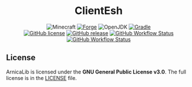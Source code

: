 <h1 align="center">ClientEsh</h1>

<div align="center">

![Minecraft](https://img.shields.io/static/v1?label=Minecraft&message=1.18.2&color=00aa00&style=flat-square)
[![Forge](https://img.shields.io/static/v1?label=Forge&message=40.1.0&color=e04e14&logo=Conda-Forge&style=flat-square)](http://files.minecraftforge.net/net/minecraftforge/forge/index_1.18.2.html)
![OpenJDK](https://img.shields.io/static/v1?label=OpenJDK&message=17&color=brightgreen&logo=java&style=flat-square)
[![Gradle](https://img.shields.io/static/v1?label=Gradle&message=7.3&color=brightgreen&logo=gradle&style=flat-square)](https://docs.gradle.org/7.3/release-notes.html)
<br/>
[![GitHub license](https://img.shields.io/github/license/auioc/clientesh-mcmod?style=flat-square)](/LICENSE)
[![GitHub release](https://img.shields.io/github/v/release/auioc/clientesh-mcmod?style=flat-square)](https://github.com/auioc/clientesh-mcmod/releases/latest)
[![GitHub Workflow Status](https://img.shields.io/github/workflow/status/auioc/clientesh-mcmod/auto-release?label=release%20build&style=flat-square)](https://github.com/auioc/clientesh-mcmod/actions/workflows/auto-release.yml)
[![GitHub Workflow Status](https://img.shields.io/github/workflow/status/auioc/clientesh-mcmod/dev-build?label=dev%20build&style=flat-square)](https://github.com/auioc/clientesh-mcmod/actions/workflows/dev-build.yml)

</div>

## License

ArnicaLib is licensed under the **GNU General Public License v3.0**.
The full license is in the [LICENSE](/LICENSE) file.
